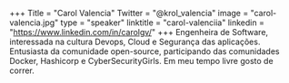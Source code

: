 +++
Title = "Carol Valencia"
Twitter = "@krol_valencia"
image = "carol-valencia.jpg"
type = "speaker"
linktitle = "carol-valenciia"
linkedin = "https://www.linkedin.com/in/carolgv/"
+++
Engenheira de Software, interessada na cultura Devops, Cloud e Segurança das aplicações. Entusiasta da comunidade open-source, participando das comunidades Docker, Hashicorp e CyberSecurityGirls. Em meu tempo livre gosto de correr.
